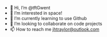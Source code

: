 - 👋 Hi, I’m @tftGwent
- 👀 I’m interested in space!
- 🌱 I’m currently learning to use Github
- 💞️ I’m looking to collaborate on code projects
- 📫 How to reach me jhtraylor@outlook.com

<!---
tftGwent/tftGwent is a ✨ special ✨ repository because its `README.md` (this file) appears on your GitHub profile.
You can click the Preview link to take a look at your changes.
--->

